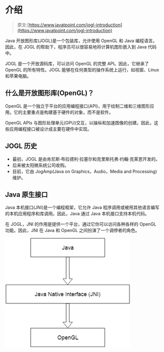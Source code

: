 # 介绍

> 原文:[https://www.javatpoint.com/jogl-introduction](https://www.javatpoint.com/jogl-introduction)

Java 开放图形库(JOGL)是一个包装库，允许使用 OpenGL 和 Java 编程语言。因此，在 JOGL 的帮助下，程序员可以很容易地将计算机图形嵌入到 Java 代码中。

JOGL 是一个开放源码库，可以访问 OpenGL 的完整 API。因此，它继承了 OpenGL 的所有特性。JOGL 能够在任何类型的操作系统上运行，如视窗、Linux 和苹果电脑。

## 什么是开放图形库(OpenGL)？

OpenGL 是一个独立于平台的应用编程接口(API)，用于绘制二维和三维图形应用。它的主要重点是构建基于硬件的对象，而不是软件。

OpenGL APIs 与图形处理单元(GPU)交互，以操纵和加速图像的创建。因此，这些应用编程接口被设计成主要在硬件中实现。

## JOGL 历史

*   最初，JOGL 是由肯尼斯·布拉德利·拉塞尔和克里斯托弗·约翰·克莱恩开发的。
*   后来被太阳微系统公司收购。
*   目前，它由 JogAmp(Java on Graphics，Audio，Media and Processing)维护。

## Java 原生接口

Java 本机接口(JNI)是一个编程框架，它允许 Java 程序调用或被用其他语言编写的本机应用程序和库调用。因此，Java 通过 Java 本机接口支持本机代码。

在 JOGL，JNI 的作用是提供一个平台，通过它你可以访问各种各样的 OpenGL 功能。因此，JNI 在 Java 和 OpenGL 之间扮演了一个调停者的角色。

![JOGL Introduction JNI](img/06ba1b8a183808050cad669f93ee7585.png)
